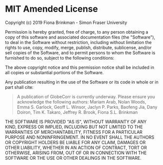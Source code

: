# MIT Amended License
Copyright (c) 2019 Fiona Brinkman - Simon Fraser University

Permission is hereby granted, free of charge, to any person obtaining a copy of this software and associated documentation files (the "Software"), to deal in the Software without restriction, including without limitation the rights to use, copy, modify, merge, publish, distribute, sublicense, and/or sell copies of the Software, and to permit persons to whom the Software is furnished to do so, subject to the following conditions:

The above copyright notice and this permission notice shall be included in all copies or substantial portions of the Software.

Any publication resulting in the use of the Software or its code in whole or in part  shall cite:
> A publication of GlobeCorr is currently underway. Please ensure you acknowledge the following authors: Mariam Arab, Nolan Woods, Emma S. Garlock, Geoff L. Winsor, Jaclyn P. Parks, Baofeng Jia, Dany Doiron, Tim K. Takaro, Jeffrey R. Brook, Fiona S.L. Brinkman

THE SOFTWARE IS PROVIDED "AS IS", WITHOUT WARRANTY OF ANY KIND, EXPRESS OR IMPLIED, INCLUDING BUT NOT LIMITED TO THE WARRANTIES OF MERCHANTABILITY, FITNESS FOR A PARTICULAR PURPOSE AND NONINFRINGEMENT. IN NO EVENT SHALL THE AUTHORS OR COPYRIGHT HOLDERS BE LIABLE FOR ANY CLAIM, DAMAGES OR OTHER LIABILITY, WHETHER IN AN ACTION OF CONTRACT, TORT OR OTHERWISE, ARISING FROM, OUT OF OR IN CONNECTION WITH THE SOFTWARE OR THE USE OR OTHER DEALINGS IN THE SOFTWARE.
